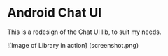 # Android Chat UI

This is a redesign of the Chat UI lib, to suit my needs.


![Image of Library in action] (screenshot.png)